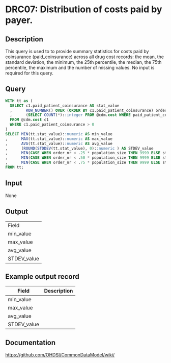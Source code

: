 <!---
Group:drug cost
Name:DRC07 Distribution of costs paid by payer.
Author:Patrick Ryan
CDM Version: 5.3
-->

# DRC07: Distribution of costs paid by payer.

## Description
This query is used to to provide summary statistics for costs paid by coinsurance (paid_coinsurance) across all drug cost records: the mean, the standard deviation, the minimum, the 25th percentile, the median, the 75th percentile, the maximum and the number of missing values. No input is required for this query.

## Query
```sql
WITH tt as (
  SELECT c1.paid_patient_coinsurance AS stat_value
  ,      ROW_NUMBER() OVER (ORDER BY c1.paid_patient_coinsurance) order_nr
  ,      (SELECT COUNT(*)::integer FROM @cdm.cost WHERE paid_patient_coinsurance > 0) AS population_size
  FROM @cdm.cost c1
  WHERE c1.paid_patient_coinsurance > 0
)
SELECT MIN(tt.stat_value)::numeric AS min_value
,      MAX(tt.stat_value)::numeric AS max_value
,      AVG(tt.stat_value)::numeric AS avg_value
,      (ROUND(STDDEV(tt.stat_value), 0)::numeric ) AS STDEV_value
,      MIN(CASE WHEN order_nr < .25 * population_size THEN 9999 ELSE stat_value END) AS percentile_25
,      MIN(CASE WHEN order_nr < .50 * population_size THEN 9999 ELSE stat_value END) AS median_value
,      MIN(CASE WHEN order_nr < .75 * population_size THEN 9999 ELSE stat_value END) AS percentile_75
FROM tt;
```

## Input

None

## Output

|   |
| --- |
|  Field |  Description |
| min_value | The portion of the drug expenses due to the cost charged by the manufacturer for the drug, typically a percentage of the Average Wholesale Price. |
| max_value |   |
| avg_value |   |
| STDEV_value |   |

## Example output record

|  Field |  Description |
| --- | --- |
| min_value |   |
| max_value |   |
| avg_value |   |
| STDEV_value |   |

## Documentation
https://github.com/OHDSI/CommonDataModel/wiki/
